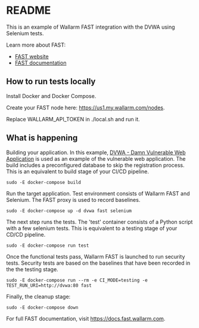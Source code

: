 
# README

This is an example of Wallarm FAST integration with the DVWA using Selenium tests.

Learn more about FAST:
* [FAST website](https://wallarm.com/products/fast) 
* [FAST documentation](https://docs.fast.wallarm.com/en/)

## How to run tests locally

Install Docker and Docker Compose.

Create your FAST node here:
https://us1.my.wallarm.com/nodes.

Replace WALLARM_API_TOKEN in ./local.sh and run it.

## What is happening

Building your application. In this example, [DVWA - Damn Vulnerable Web Application](http://www.dvwa.co.uk) is used as an example of the vulnerable web application. The build includes a preconfigured database to skip the registration process. This is an equivalent to build stage of your CI/CD pipeline.

```
sudo -E docker-compose build
```

Run the target application. Test environment consists of Wallarm FAST and Selenium. The FAST proxy is used to record baselines.

```
sudo -E docker-compose up -d dvwa fast selenium
```

The next step runs the tests. The 'test' container consists of a Python script with a few selenium tests. This is equivalent to a testing stage of your CD/CD pipeline.

```
sudo -E docker-compose run test
```

Once the functional tests pass, Wallarm FAST is launched to run security tests. Security tests are based on the baselines that have been recorded in the the testing stage.

```
sudo -E docker-compose run --rm -e CI_MODE=testing -e TEST_RUN_URI=http://dvwa:80 fast
```

Finally, the cleanup stage:
```
sudo -E docker-compose down
```

For full FAST documentation, visit https://docs.fast.wallarm.com.
